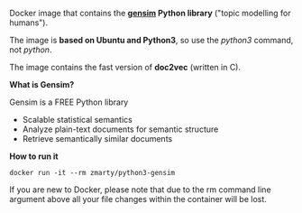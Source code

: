 Docker image that contains the **[gensim](https://radimrehurek.com/gensim/) Python library** ("topic modelling for humans").

The image is **based on Ubuntu and Python3**, so use the *python3* command, not *python*.

The image contains the fast version of **doc2vec** (written in C).

**What is Gensim?**

Gensim is a FREE Python library
* Scalable statistical semantics
* Analyze plain-text documents for semantic structure
* Retrieve semantically similar documents

**How to run it**

```
docker run -it --rm zmarty/python3-gensim
```

If you are new to Docker, please note that due to the rm command line argument above all your file changes within the container will be lost.
